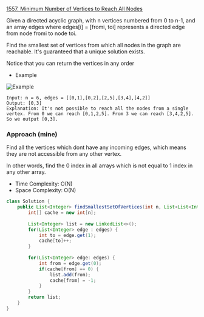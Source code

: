 
[1557. Minimum Number of Vertices to Reach All Nodes](https://leetcode.com/problems/minimum-number-of-vertices-to-reach-all-nodes/)


Given a directed acyclic graph, with n vertices numbered from 0 to n-1, and an array edges where edges[i] = [fromi, toi] represents a directed edge from node fromi to node toi.

Find the smallest set of vertices from which all nodes in the graph are reachable. It's guaranteed that a unique solution exists.

Notice that you can return the vertices in any order

- Example 

![Example](https://assets.leetcode.com/uploads/2020/07/07/untitled22.png)

```text
Input: n = 6, edges = [[0,1],[0,2],[2,5],[3,4],[4,2]]
Output: [0,3]
Explanation: It's not possible to reach all the nodes from a single vertex. From 0 we can reach [0,1,2,5]. From 3 we can reach [3,4,2,5]. So we output [0,3].
```



### Approach (mine)

Find all the vertices which dont have any incoming edges, which means they are not accessible from any other vertex.

In other words, find the 0 index in all arrays which is not equal to 1 index in any other array. 

- Time Complexity: O(N)
- Space Complexity: O(N)

```java
class Solution {
    public List<Integer> findSmallestSetOfVertices(int n, List<List<Integer>> edges) {
        int[] cache = new int[n];
        
        List<Integer> list = new LinkedList<>();
        for(List<Integer> edge : edges) {
            int to = edge.get(1);
            cache[to]++;
        }
        
        for(List<Integer> edge: edges) {
            int from = edge.get(0);
            if(cache[from] == 0) {
                list.add(from);
                cache[from] = -1;
            }
        }
        return list;
    }
}
```